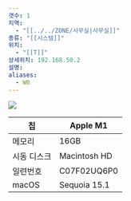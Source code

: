 ```yaml
---
갯수: 1
지역:
  - "[[../../ZONE/사무실|사무실]]"
종류: "[[시스템]]"
위치:
  - "[[T]]"
상세위치: 192.168.50.2
설명: 
aliases:
  - W0
---
```

![](http://192.168.50.22/devices/250315_IMG_0003.jpg)


| 칩      | Apple M1     |
| ------ | ------------ |
| 메모리    | 16GB         |
| 시동 디스크 | Macintosh HD |
| 일련번호   | C07F02UQ6P0  |
| macOS  | Sequoia 15.1 |

